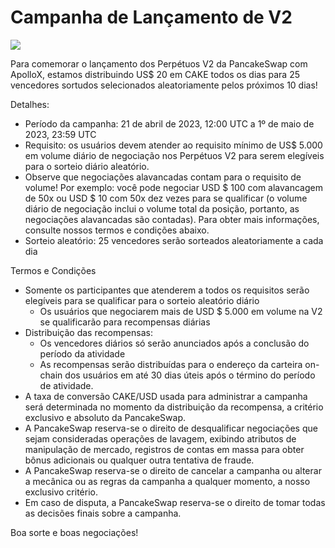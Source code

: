 # Campanha de Lançamento de V2

![](https://1397868517-files.gitbook.io/\~/files/v0/b/gitbook-x-prod.appspot.com/o/spaces%2F-MHREX7DHcljbY5IkjgJ-1972196547%2Fuploads%2F6flo4pd3GZpANWAN3C6y%2Fpng%20\(2\).png?alt=media\&token=615e49bb-e16c-4049-aa22-6dbc7a2a59af)

Para comemorar o lançamento dos Perpétuos V2 da PancakeSwap com ApolloX, estamos distribuindo US$ 20 em CAKE todos os dias para 25 vencedores sortudos selecionados aleatoriamente pelos próximos 10 dias!

Detalhes:&#x20;

* Período da campanha: 21 de abril de 2023, 12:00 UTC a 1º de maio de 2023, 23:59 UTC&#x20;
* Requisito: os usuários devem atender ao requisito mínimo de US$ 5.000 em volume diário de negociação nos Perpétuos V2 para serem elegíveis para o sorteio diário aleatório.&#x20;
* Observe que negociações alavancadas contam para o requisito de volume! Por exemplo: você pode negociar USD $ 100 com alavancagem de 50x ou USD $ 10 com 50x dez vezes para se qualificar (o volume diário de negociação inclui o volume total da posição, portanto, as negociações alavancadas são contadas). Para obter mais informações, consulte nossos termos e condições abaixo.&#x20;
* Sorteio aleatório: 25 vencedores serão sorteados aleatoriamente a cada dia&#x20;

Termos e Condições&#x20;

* Somente os participantes que atenderem a todos os requisitos serão elegíveis para se qualificar para o sorteio aleatório diário&#x20;
  * Os usuários que negociarem mais de USD $ 5.000 em volume na V2 se qualificarão para recompensas diárias&#x20;
* Distribuição das recompensas:&#x20;
  * Os vencedores diários só serão anunciados após a conclusão do período da atividade&#x20;
  * As recompensas serão distribuídas para o endereço da carteira on-chain dos usuários em até 30 dias úteis após o término do período de atividade.&#x20;
* A taxa de conversão CAKE/USD usada para administrar a campanha será determinada no momento da distribuição da recompensa, a critério exclusivo e absoluto da PancakeSwap.&#x20;
* A PancakeSwap reserva-se o direito de desqualificar negociações que sejam consideradas operações de lavagem, exibindo atributos de manipulação de mercado, registros de contas em massa para obter bônus adicionais ou qualquer outra tentativa de fraude.&#x20;
* A PancakeSwap reserva-se o direito de cancelar a campanha ou alterar a mecânica ou as regras da campanha a qualquer momento, a nosso exclusivo critério.&#x20;
* Em caso de disputa, a PancakeSwap reserva-se o direito de tomar todas as decisões finais sobre a campanha.&#x20;

Boa sorte e boas negociações!



